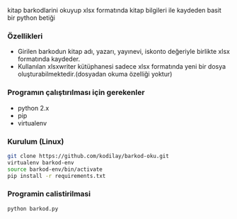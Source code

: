 kitap barkodlarini okuyup xlsx formatında kitap bilgileri ile kaydeden basit bir python betiği

### Özellikleri

* Girilen barkodun kitap adı, yazarı, yayınevi, iskonto değeriyle birlikte xlsx formatında kaydeder.
* Kullanılan xlsxwriter kütüphanesi sadece xlsx formatında yeni bir dosya oluşturabilmektedir.(dosyadan okuma özelliği yoktur)

### Programın çalıştırılması için gerekenler
* python 2.x
* pip
* virtualenv

### Kurulum (Linux)
```bash
git clone https://github.com/kodilay/barkod-oku.git
virtualenv barkod-env
source barkod-env/bin/activate
pip install -r requirements.txt
```
### Programin calistirilmasi
```python
python barkod.py
```
